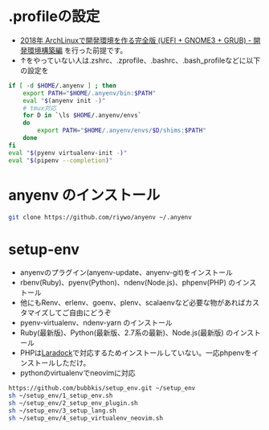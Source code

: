 # .profileの設定
- [2018年 ArchLinuxで開発環境を作る完全版 (UEFI + GNOME3 + GRUB) - 開発環境構築編](https://ore.saizensen.tech/2018_archlinux_develop_settings/) を行った前提です。
- ↑をやっていない人は.zshrc、.zprofile、.bashrc、.bash_profileなどに以下の設定を
```zsh
if [ -d $HOME/.anyenv ] ; then
    export PATH="$HOME/.anyenv/bin:$PATH"
    eval "$(anyenv init -)"
    # tmux対応
    for D in `\ls $HOME/.anyenv/envs`
    do
        export PATH="$HOME/.anyenv/envs/$D/shims:$PATH"
    done
fi
eval "$(pyenv virtualenv-init -)"
eval "$(pipenv --completion)"
```

# anyenv のインストール
```zsh
git clone https://github.com/riywo/anyenv ~/.anyenv
```

# setup-env
- anyenvのプラグイン(anyenv-update、anyenv-git)をインストール
- rbenv(Ruby)、pyenv(Python)、ndenv(Node.js)、phpenv(PHP) のインストール
 - 他にもRenv、erlenv、goenv、plenv、scalaenvなど必要な物があればカスタマイズしてご自由にどうぞ
- pyenv-virtualenv、ndenv-yarn のインストール
- Ruby(最新版)、Python(最新版、2.7系の最新)、Node.js(最新版) のインストール
- PHPは[Laradock](https://github.com/laradock/laradock)で対応するためインストールしていない。一応phpenvをインストールしただけ。
- pythonのvirtualenvでneovimに対応
```zsh
https://github.com/bubbkis/setup_env.git ~/setup_env
sh ~/setup_env/1_setup_env.sh
sh ~/setup_env/2_setup_env_plugin.sh
sh ~/setup_env/3_setup_lang.sh
sh ~/setup_env/4_setup_virtualenv_neovim.sh
```


